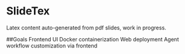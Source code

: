 # SlideTex
Latex content auto-generated from pdf slides, work in progress.

##Goals
Frontend UI
Docker containerization
Web deployment
Agent workflow customization via frontend

